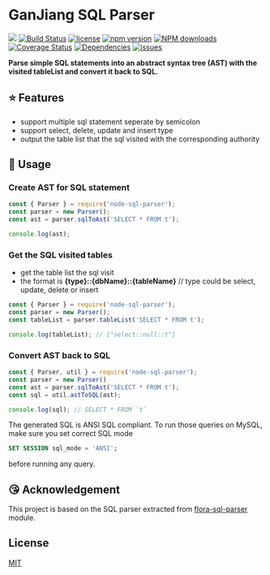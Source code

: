 # GanJiang SQL Parser

[![](https://img.shields.io/badge/Powered%20by-ganjiang-brightgreen.svg)](https://github.com/taozhi8833998/node-sql-parser)
[![Build Status](https://travis-ci.org/taozhi8833998/node-sql-parser.svg?branch=master)](https://travis-ci.org/taozhi8833998/node-sql-parser)
[![license](https://img.shields.io/badge/license-MIT-blue.svg)](https://github.com/taozhi8833998/node-sql-parser/blob/master/LICENSE)
[![npm version](https://badge.fury.io/js/node-sql-parser.svg)](https://badge.fury.io/js/node-sql-parser)
[![NPM downloads](http://img.shields.io/npm/dm/node-sql-parser.svg?style=flat-square)](http://www.npmtrends.com/node-sql-parser)
[![Coverage Status](https://coveralls.io/repos/github/taozhi8833998/node-sql-parser/badge.svg?branch=master)](https://coveralls.io/github/taozhi8833998/node-sql-parser?branch=master)
[![Dependencies](https://img.shields.io/david/taozhi8833998/node-sql-parser.svg)](https://img.shields.io/david/taozhi8833998/node-sql-parser)
[![issues](https://img.shields.io/github/issues/taozhi8833998/node-sql-parser.svg)](https://github.com/taozhi8833998/node-sql-parser/issues)


**Parse simple SQL statements into an abstract syntax tree (AST) with the visited tableList and convert it back to SQL.**

## :star: Features

- support multiple sql statement seperate by semicolon
- support select, delete, update and insert type
- output the table list that the sql visited with the corresponding authority

## :rocket: Usage

### Create AST for SQL statement

```javascript
const { Parser } = require('node-sql-parser');
const parser = new Parser();
const ast = parser.sqlToAst('SELECT * FROM t');

console.log(ast);
```

### Get the SQL visited tables

- get the table list the sql visit
- the format is **{type}::{dbName}::{tableName}** // type could be select, update, delete or insert

```javascript
const { Parser } = require('node-sql-parser');
const parser = new Parser();
const tableList = parser.tableList('SELECT * FROM t');

console.log(tableList); // ["select::null::t"]
```

### Convert AST back to SQL

```javascript
const { Parser, util } = require('node-sql-parser');
const parser = new Parser()
const ast = parser.sqlToAst('SELECT * FROM t');
const sql = util.astToSQL(ast);

console.log(sql); // SELECT * FROM `t`
```

The generated SQL is ANSI SQL compliant. To run those queries on MySQL, make sure you set correct SQL mode

```sql
SET SESSION sql_mode = 'ANSI';
```

before running any query.

## :kissing_heart: Acknowledgement

This project is based on the SQL parser extracted from [flora-sql-parser](https://github.com/godmodelabs/flora-sql-parser) module.

## License

[MIT](LICENSE)
